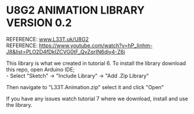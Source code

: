 # U8G2 ANIMATION LIBRARY VERSION 0.2

REFERENCE: www.L33T.uk/U8G2 \
REFERENCE: https://www.youtube.com/watch?v=hP_Iinhm-J8&list=PLO2D4fDkIZCVG0tF_QvZqrIN6djy4-Z6i

This library is what we created in tutorial 6. To install the library download this repo, open Arduino IDE; \
    -     Select "Sketch" -> "Include Library" -> "Add .Zip Library"
    
Then navigate to "L33T.Animation.zip" select it and click "Open" 

If you have any issues watch tutorial 7 where we download, install and use the library.
